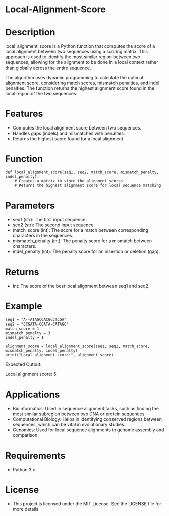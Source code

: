 # Local-Alignment-Score

# Description
local_alignment_score is a Python function that computes the score of a local alignment between two sequences using a scoring matrix. This approach is used to identify the most similar region between two sequences, allowing for the alignment to be done in a local context rather than globally across the entire sequence.

The algorithm uses dynamic programming to calculate the optimal alignment score, considering match scores, mismatch penalties, and indel penalties. The function returns the highest alignment score found in the local region of the two sequences.

# Features
* Computes the local alignment score between two sequences.
* Handles gaps (indels) and mismatches with penalties.
* Returns the highest score found for a local alignment.

# Function
```
def local_alignment_score(seq1, seq2, match_score, mismatch_penalty, indel_penalty):
    # Creates a matrix to store the alignment scores
    # Returns the highest alignment score for local sequence matching
```


# Parameters
* seq1 (str): The first input sequence.
* seq2 (str): The second input sequence.
* match_score (int): The score for a match between corresponding characters in the sequences.
* mismatch_penalty (int): The penalty score for a mismatch between characters.
* indel_penalty (int): The penalty score for an insertion or deletion (gap).

# Returns
* int: The score of the best local alignment between seq1 and seq2.

# Example

```
seq1 = "A--ATAGCGACGCCTCGA"
seq2 = "CCGATA-CGATA-CATAGC"
match_score = 1
mismatch_penalty = 3
indel_penalty = 1

alignment_score = local_alignment_score(seq1, seq2, match_score, mismatch_penalty, indel_penalty)
print("Local alignment score:", alignment_score)
```
Expected Output:

Local alignment score: 5


# Applications
* Bioinformatics: Used in sequence alignment tasks, such as finding the most similar subregion between two DNA or protein sequences.
* Computational Biology: Helps in identifying conserved regions between sequences, which can be vital in evolutionary studies.
* Genomics: Used for local sequence alignments in genome assembly and comparison.

# Requirements
* Python 3.x

# License
*  This project is licensed under the MIT License. See the LICENSE file for more details.



